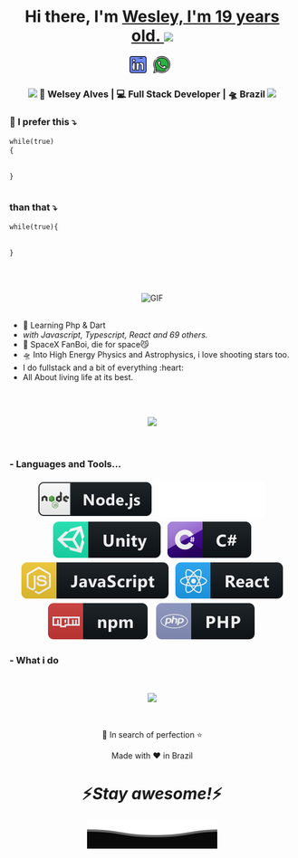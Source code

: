 <div align="center">
   <h1>Hi there, I'm <a href="https://hemant.codes">Wesley, I'm 19 years old. </a> <img src="https://media.giphy.com/media/hvRJCLFzcasrR4ia7z/giphy.gif" width="25px"> </h1>

</div>

<p align='center'>
   <a href="https://www.linkedin.com/in/wesleyalvesdeveloper/"><img height="30" src="https://raw.githubusercontent.com/wesley44354/wesley44354/master/images/social/linkedin.png?raw=true"></a>&nbsp;&nbsp;
   <a href="https://api.whatsapp.com/send?phone=67998887913"><img height="30" src="https://raw.githubusercontent.com/wesley44354/wesley44354/master/images/social/whatsapp.png?raw=true"></a>&nbsp;&nbsp;
 </p>

<div align="center">
<h3><img src="https://media.giphy.com/media/WUlplcMpOCEmTGBtBW/giphy.gif" width="30"> 🙎 Welsey Alves | 💻 Full Stack Developer | 🛸 Brazil <img src="https://media.giphy.com/media/WUlplcMpOCEmTGBtBW/giphy.gif" width="30"></h3>
</div>

<div align="left">
<h3> 💬 I prefer this ⤵️</h3>
<pre><code>while(true) 
{ 
      
}</code></pre>

<h3> than that ⤵️</h3>
<pre><code>while(true){
      
}</code></pre>

</div>
<br />
<br />

<div align="center" >
    <img align="center" height="180px" width="300px" style="border-radius: 20;" alt="GIF" src="https://media.giphy.com/media/3FjEPbKqEPhPpmC8uY/giphy.gif" />
   <br />
   <br />
    <ul align="left">
        <li>🥀 Learning Php & Dart</li>
        <li><i>with Javascript, Typescript, React and 69 others.</i></li>
        <li>🔭 SpaceX FanBoi, die for space😼</li>
        <li>🛸 Into High Energy Physics and Astrophysics, i love shooting stars too.</li>
        <li>I do fullstack and a bit of everything :heart:</li>
        <li>All About living life at its best.</li>
    </ul>
</div>
<br />
<br />

<!--  -->

<p align="center" >
<a href="https://github.com/anuraghazra/github-readme-stats"> 
    <img  src="https://github-readme-stats.vercel.app/api?username=wesley44354&&show_icons=true&theme=radical"/>
  </a>

</p>

<br />

### - Languages and Tools...

<div align="center">

  <img src="https://raw.githubusercontent.com/wesley44354/wesley44354/master/images/dev/services/nodejs.svg" alt="nodejs" style="vertical-align: top; margin: 4px;">
   <img src="https://raw.githubusercontent.com/wesley44354/wesley44354/master/images/dev/frameworks/next.svg" alt="nodejs" style="vertical-align: top; margin: 4px;">
  <img src="https://raw.githubusercontent.com/wesley44354/wesley44354/master/images/dev/engine/unity.svg" alt="csharp" style="vertical-align: top; margin: 4px;">
  <img  src="https://raw.githubusercontent.com/wesley44354/wesley44354/master/images/dev/languages/csharp.svg" alt="csharp" style="vertical-align: top; margin: 4px;">
  <img  src="https://raw.githubusercontent.com/wesley44354/wesley44354/master/images/dev/languages/js.svg" alt="js" style="vertical-align: top; margin: 4px;">
  <img  src="https://raw.githubusercontent.com/wesley44354/wesley44354/master/images/dev/frameworks/react.svg" alt="react" style="vertical-align: top; margin: 4px;">
  <img  src="https://raw.githubusercontent.com/wesley44354/wesley44354/master/images/dev/services/npm.svg" alt="npm" style="vertical-align: top; margin: 4px;">
  <img  src="https://raw.githubusercontent.com/wesley44354/wesley44354/master/images/dev/languages/php.svg" alt="vscode" style="vertical-align: top; margin: 4px;">
</div>

### - What i do

<br />

<p align="center">
   <img src="https://media.giphy.com/media/f9XgHHnPnDjOF1hWpl/giphy.gif" />
   </p>
   
   
<br />

<p align="center">💙 In search of perfection ⭐</p>
</p>
<p align="center">Made with ❤️ in Brazil</p>

<h1 align='center'>⚡️<i>Stay awesome!</i>⚡️</h1>

<p align="center">
        <img src="https://raw.githubusercontent.com/wesley44354/wesley44354/272c2d36e7269982c55ef59e821d284541b71a8c/svg/Bottom.svg" alt="Bottom" />
</p>
